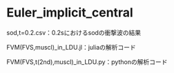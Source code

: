 # Euler_implicit_central

sod,t=0.2.csv：0.2sにおけるsodの衝撃波の結果

FVM(FVS,muscl)_in_LDU.jl：juliaの解析コード

FVM(FVS,t(2nd),muscl)_in_LDU.py：pythonの解析コード

